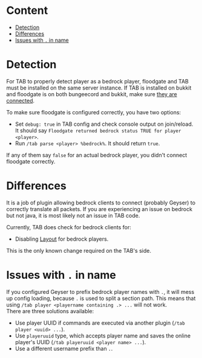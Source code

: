 # Content
* [Detection](#detection)
* [Differences](#differences)
* [Issues with `.` in name](#issues-with--in-name)

# Detection
For TAB to properly detect player as a bedrock player, floodgate and TAB must be installed on the same server instance.
If TAB is installed on bukkit and floodgate is on both bungeecord and bukkit,
make sure [they are connected](https://geysermc.org/wiki/floodgate/setup/?platform=proxy-servers).

To make sure floodgate is configured correctly, you have two options:
* Set `debug: true` in TAB config and check console output on join/reload. It should say `Floodgate returned bedrock status TRUE for player <player>`.
* Run `/tab parse <player> %bedrock%`. It should return `true`.

If any of them say `false` for an actual bedrock player, you didn't connect floodgate correctly.

# Differences
It is a job of plugin allowing bedrock clients to connect (probably Geyser) to correctly translate all packets.
If you are experiencing an issue on bedrock but not java, it is most likely not an issue in TAB code.

Currently, TAB does check for bedrock clients for:
* Disabling [Layout](https://github.com/NEZNAMY/TAB/wiki/Feature-guide:-Layout) for bedrock players.

This is the only known change required on the TAB's side.

# Issues with `.` in name
If you configured Geyser to prefix bedrock player names with `.`, it will mess up config loading,
because `.` is used to split a section path.
This means that using `/tab player <playername containing .> ...` will not work.  
There are three solutions available:
* Use player UUID if commands are executed via another plugin (`/tab player <uuid> ...`).
* Use `playeruuid` type, which accepts player name and saves the online player's UUID (`/tab playeruuid <player name> ...`).
* Use a different username prefix than `.`.